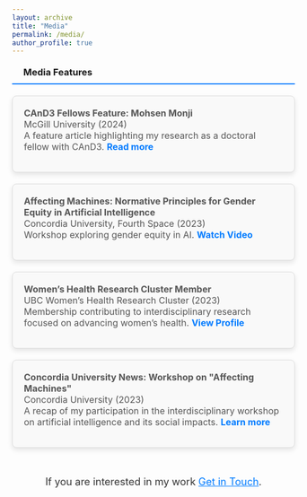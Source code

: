 ```yaml
---
layout: archive
title: "Media"
permalink: /media/
author_profile: true
---
```

<style>
  h3 {
    border-bottom: 2px solid #007bff; /* Blue solid line under headers */
    font-weight: bold;
    padding-bottom: 10px; /* Space between text and the line */
    margin-top: 20px;
    margin-bottom: 20px;
    display: flex;
    align-items: center;
    gap: 10px;
  }

  .media-section {
    margin-top: 20px;
    margin-bottom: 40px;
  }

  .media-card {
    border: 1px solid #ddd;
    border-radius: 8px;
    padding: 20px;
    margin-bottom: 20px;
    background-color: #f9f9f9;
    box-shadow: 0px 4px 10px rgba(0, 0, 0, 0.1);
  }

  .media-card ul {
    list-style: none;
    padding: 0;
    margin: 0;
  }

  .media-card ul li {
    margin-bottom: 15px;
    font-size: 1rem;
    color: #555;
  }

  .media-card ul li a {
    color: #007bff;
    text-decoration: none;
    font-weight: bold;
  }

  .media-card ul li a:hover {
    text-decoration: underline;
  }

  iframe {
    border: none;
    width: 100%;
    max-width: 660px;
    height: 371px;
    margin: 10px auto;
    display: block;
  }

  .icon {
    margin-right: 10px;
    color: #007bff;
  }
</style>

<div class="media-section">
  <h3><i class="fas fa-newspaper icon"></i> Media Features</h3>

  <!-- Card 1 -->
  <div class="media-card">
    <ul>
      <li>
        <strong>CAnD3 Fellows Feature: Mohsen Monji</strong> <br>
        <span>McGill University (2024)</span><br>
        A feature article highlighting my research as a doctoral fellow with CAnD3.  
        <a href="https://www.mcgill.ca/cand3/article/fellows-feature-mohsen-monji-and-galiba-zahid" target="_blank">Read more</a>
      </li>
    </ul>
  </div>

  <!-- Card 2 -->
  <div class="media-card">
    <ul>
      <li>
        <strong>Affecting Machines: Normative Principles for Gender Equity in Artificial Intelligence</strong> <br>
        <span>Concordia University, Fourth Space (2023)</span><br>
        Workshop exploring gender equity in AI.  
        <a href="https://www.youtube.com/watch?v=8aWb-GaUFUI" target="_blank">Watch Video</a>
      </li>
    </ul>
  </div>

  <!-- Card 3 -->
  <div class="media-card">
    <ul>
      <li>
        <strong>Women’s Health Research Cluster Member</strong> <br>
        <span>UBC Women’s Health Research Cluster (2023)</span><br>
        Membership contributing to interdisciplinary research focused on advancing women’s health.  
        <a href="https://womenshealthresearch.ubc.ca/people/members/?whrc-page-2=30" target="_blank">View Profile</a>
      </li>
    </ul>
  </div>

  <!-- Card 4 -->
  <div class="media-card">
    <ul>
      <li>
        <strong>Concordia University News: Workshop on "Affecting Machines"</strong> <br>
        <span>Concordia University (2023)</span><br>
        A recap of my participation in the interdisciplinary workshop on artificial intelligence and its social impacts.  
        <a href="https://www.concordia.ca/cuevents/offices/provost/fourth-space/2023/08/22/affecting-machines.html" target="_blank">Learn more</a>
      </li>
    </ul>
  </div>
</div>

<!-- Call to Action -->
<div style="text-align: center; margin-top: 50px;">
  <p style="font-size: 18px; color: #333;">
  If you are interested in my work  <a href="mailto:mohsen.monji@concordia.ca" style="color: #007BFF;">Get in Touch</a>.
  </p>
</div>
